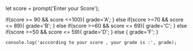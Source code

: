 let score = prompt('Enter your Score');

if(score >= 90 && score <=100){
    grade='A';
}
else if(score >=70 && score <= 89){
    grade='B';
}
else if(score >=60 && score <= 69){
    grade='C';
}
else if(score >=50 && score <= 59){
    grade='D';
}
else {
    grade='F';
    }

    console.log('acccording to your score , your grade is :', grade);
